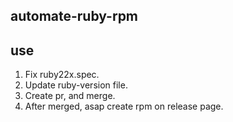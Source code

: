 ## automate-ruby-rpm

## use
1. Fix ruby22x.spec.
2. Update ruby-version file.
3. Create pr, and merge.
4. After merged, asap create rpm on release page.
